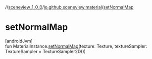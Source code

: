 //[sceneview_1_0_0](../../index.md)/[io.github.sceneview.material](index.md)/[setNormalMap](set-normal-map.md)

# setNormalMap

[androidJvm]\
fun MaterialInstance.[setNormalMap](set-normal-map.md)(texture: Texture, textureSampler: TextureSampler = TextureSampler2D())
